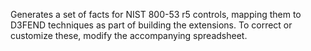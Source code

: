 Generates a set of facts for NIST 800-53 r5 controls, mapping them to
D3FEND techniques as part of building the extensions. To correct or
customize these, modify the accompanying spreadsheet.

